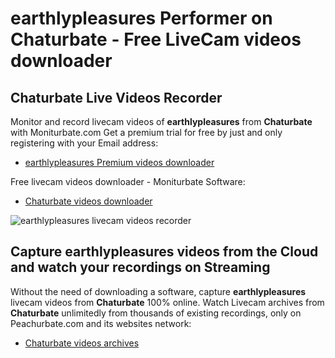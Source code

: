# earthlypleasures Performer on Chaturbate - Free LiveCam videos downloader

## Chaturbate Live Videos Recorder

Monitor and record livecam videos of **earthlypleasures** from **Chaturbate** with Moniturbate.com
Get a premium trial for free by just and only registering with your Email address:
* [earthlypleasures Premium videos downloader](https://moniturbate.com/request-demo-licence-key.html)

Free livecam videos downloader - Moniturbate Software:
* [Chaturbate videos downloader](https://moniturbate.com/moniturbate-download-software.html)

![earthlypleasures livecam videos recorder](https://peachurnet.com/templates/moniturbate-software.png)


## Capture earthlypleasures videos from the Cloud and watch your recordings on Streaming

Without the need of downloading a software, capture **earthlypleasures** livecam videos from **Chaturbate** 100% online.
Watch Livecam archives from **Chaturbate** unlimitedly from thousands of existing recordings, only on Peachurbate.com and its websites network:
* [Chaturbate videos archives](https://peachurnet.com/)